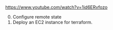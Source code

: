 https://www.youtube.com/watch?v=1id6ERvfozo

0. Configure remote state
1. Deploy an EC2 instance for terraform.
